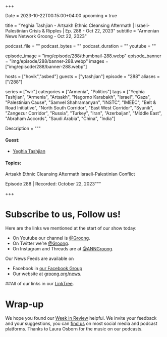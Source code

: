 +++

Date = 2023-10-22T00:15:00+04:00
upcoming = true


title = "Yeghia Tashjian - Artsakh Ethnic Cleansing Aftermath | Israeli-Palestinian Crisis & Ripples | Ep. 288 - Oct 22, 2023"
subtitle = "Armenian News Network Groong - Oct 22, 2023"

podcast_file = ""
podcast_bytes = ""
podcast_duration = ""
youtube = ""

episode_image = "img/episode/288/thumbnail-288.webp"
episode_banner = "img/episode/288/banner-288.webp"
images = ["img/episode/288/banner-288.webp"]

hosts = ["hovik","asbed"]
guests = ["ytashjian"]
episode = "288"
aliases = ["/288"]

series = ["wir"]
categories = ["Armenia", "Politics"]
tags = ["Yeghia Tashjian", "Armenia", "Artsakh", "Nagorno Karabakh", "Israel", "Gaza", "Palestinian Cause", "Samvel Shahramanyan", "INSTC", "IMEEC", "Belt & Road Initiative", "North South Corridor", "East West Corridor", "Syunik", "Zangezur Corridor", "Russia", "Turkey", "Iran", "Azerbaijan", "Middle East", "Abraham Accords", "Saudi Arabia", "China", "India"]

Description = """

#### Guest:
* [Yeghia Tashjian](/guest/ytashjian)

#### Topics:
Artsakh Ethnic Cleansing Aftermath
Israeli-Palestinian Conflict


Episode 288 | Recorded: October 22, 2023"""

+++

# Subscribe to us, Follow us!

Here are the links we mentioned at the start of our show today:
* On Youtube our channel is [@Groong](https://www.youtube.com/c/Groong/videos).
* On Twitter we’re [@Groong](https://twitter.com/groong).
* On Instagram and Threads are at [@ANNGroong](https://www.instagram.com/anngroong).

Our News Feeds are available on
* Facebook in [our Facebook Group](https://www.facebook.com/groups/groong?sorting_setting=CHRONOLOGICAL)
* Our website at [groong.org/news](https://groong.org/news/).

##All of our links in our [LinkTree](https://linktr.ee/groong).


# Wrap-up

We hope you found our [Week in Review](https://podcasts.groong.org/) helpful. We invite your feedback and your suggestions, you can [find us](https://linktr.ee/groong) on most social media and podcast platforms. Thanks to Laura Osborn for the music on our podcasts.
